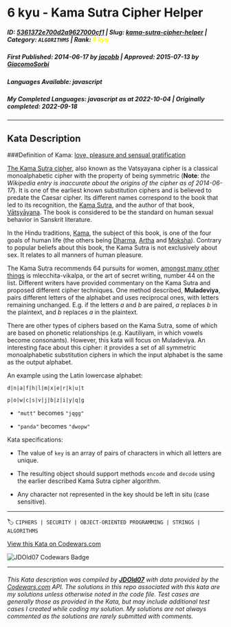 # 6 kyu - Kama Sutra Cipher Helper

##### **ID**: [5361372e700d2a9627000cf1](https://www.codewars.com/kata/5361372e700d2a9627000cf1) | **Slug**: [kama-sutra-cipher-helper](https://www.codewars.com/kata/5361372e700d2a9627000cf1) | **Category**: `ALGORITHMS` | **Rank**: <span style="color:yellow">6 kyu</span>

##### **First Published**: 2014-06-17 ***by*** [jacobb](https://www.codewars.com/users/jacobb) | **Approved**: 2015-07-13 ***by*** [GiacomoSorbi](https://www.codewars.com/users/GiacomoSorbi)

##### **Languages Available**: javascript

##### **My Completed Languages**: javascript ***as at*** 2022-10-04 | **Originally completed**: 2022-09-18

---

## Kata Description


###Definition of Kama: [love, pleasure and sensual gratification](http://en.wikipedia.org/wiki/Kama)



[The Kama Sutra cipher](http://en.wikipedia.org/wiki/Vatsyayana_cipher), also known as the Vatsyayana cipher is a classical monoalphabetic cipher with the property of being symmetric (**Note**: *the Wikipedia entry is inaccurate about the origins of the cipher as of 2014-06-17*). It is one of the earliest known substitution ciphers and is believed to predate the Caesar cipher. Its different names correspond to the book that led to its recognition, the [Kama Sutra](http://en.wikipedia.org/wiki/Kama_Sutra), and the author of that book, [Vātsyāyana](http://en.wikipedia.org/wiki/Vatsyayana). The book is considered to be the standard on human sexual behavior in Sanskrit literature.



In the Hindu traditions, [Kama](http://en.wikipedia.org/wiki/Kama), the subject of this book, is one of the four goals of human life (the others being [Dharma](http://en.wikipedia.org/wiki/Dharma), [Artha](http://en.wikipedia.org/wiki/Artha) and [Moksha](http://en.wikipedia.org/wiki/Moksha)). Contrary to popular beliefs about this book, the Kama Sutra is not exclusively about sex. It relates to all manners of human pleasure.



The Kama Sutra recommends 64 pursuits for women, [amongst many other things](http://books.google.com/books?id=u3KgfdrdAVQC&lpg=PA71&dq=Kamasutra%20cipher&pg=PA69#v=onepage&q&f=false) is mlecchita-vikalpa, or the art of secret writing, number 44 on the list. Different writers have provided commentary on the Kama Sutra and proposed different cipher techniques. One method described, **Muladeviya**, pairs different letters of the alphabet and uses reciprocal ones, with letters remaining unchanged. E.g. if the letters *a* and *b* are paired, *a* replaces *b* in the plaintext, and *b* replaces *a* in the plaintext.



There are other types of ciphers based on the Kama Sutra, some of which are based on phonetic relationships (e.g. Kautiliyam, in which vowels become consonants). However, this kata will focus on Muladeviya. An interesting face about this cipher: it provides a set of all symmetric monoalphabetic substitution ciphers in which the input alphabet is the same as the output alphabet.



An example using the Latin lowercase alphabet:



    d|n|a|f|h|l|m|x|e|r|k|u|t

    p|o|w|c|s|v|j|b|z|i|y|q|g

    

* `"mutt"` becomes `"jqgg"`

* `"panda"` becomes `"dwopw"`



Kata specifications:



* The value of `key` is an array of pairs of characters in which all letters are unique.

* The resulting object should support methods `encode` and `decode` using the earlier described Kama Sutra cipher algorithm.

* Any character not represented in the key should be left in situ (case sensitive).

---


🏷 `CIPHERS | SECURITY | OBJECT-ORIENTED PROGRAMMING | STRINGS | ALGORITHMS`


[View this Kata on Codewars.com](https://www.codewars.com/kata/5361372e700d2a9627000cf1)

![](https://www.codewars.com/users/jdold07/badges/large "JDOld07 Codewars Badge")

---

###### *This Kata description was compiled by [**JDOld07**](https://tpstech.dev) with data provided by the [Codewars.com](https://www.codewars.com) API.  The solutions in this repo associated with this kata are my solutions unless otherwise noted in the code file.  Test cases are generally those as provided in the Kata, but may include additional test cases I created while coding my solution.  My solutions are not always commented as the solutions are rarely submitted with comments.*
